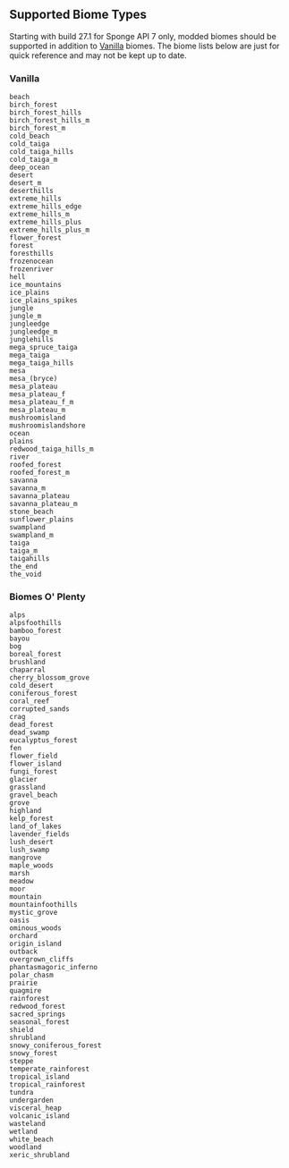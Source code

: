 ## Supported Biome Types

Starting with build 27.1 for Sponge API 7 only, modded biomes should be supported in addition to [Vanilla](#vanilla) biomes.  The biome lists below are just for quick reference and may not be kept up to date.

### Vanilla
```
beach
birch_forest
birch_forest_hills
birch_forest_hills_m
birch_forest_m
cold_beach
cold_taiga
cold_taiga_hills
cold_taiga_m
deep_ocean
desert
desert_m
deserthills
extreme_hills
extreme_hills_edge
extreme_hills_m
extreme_hills_plus
extreme_hills_plus_m
flower_forest
forest
foresthills
frozenocean
frozenriver
hell
ice_mountains
ice_plains
ice_plains_spikes
jungle
jungle_m
jungleedge
jungleedge_m
junglehills
mega_spruce_taiga
mega_taiga
mega_taiga_hills
mesa
mesa_(bryce)
mesa_plateau
mesa_plateau_f
mesa_plateau_f_m
mesa_plateau_m
mushroomisland
mushroomislandshore
ocean
plains
redwood_taiga_hills_m
river
roofed_forest
roofed_forest_m
savanna
savanna_m
savanna_plateau
savanna_plateau_m
stone_beach
sunflower_plains
swampland
swampland_m
taiga
taiga_m
taigahills
the_end
the_void
```

### Biomes O' Plenty
```
alps
alpsfoothills
bamboo_forest
bayou
bog
boreal_forest
brushland
chaparral
cherry_blossom_grove
cold_desert
coniferous_forest
coral_reef
corrupted_sands
crag
dead_forest
dead_swamp
eucalyptus_forest
fen
flower_field
flower_island
fungi_forest
glacier
grassland
gravel_beach
grove
highland
kelp_forest
land_of_lakes
lavender_fields
lush_desert
lush_swamp
mangrove
maple_woods
marsh
meadow
moor
mountain
mountainfoothills
mystic_grove
oasis
ominous_woods
orchard
origin_island
outback
overgrown_cliffs
phantasmagoric_inferno
polar_chasm
prairie
quagmire
rainforest
redwood_forest
sacred_springs
seasonal_forest
shield
shrubland
snowy_coniferous_forest
snowy_forest
steppe
temperate_rainforest
tropical_island
tropical_rainforest
tundra
undergarden
visceral_heap
volcanic_island
wasteland
wetland
white_beach
woodland
xeric_shrubland
```
